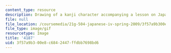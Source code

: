 ```yaml
---
content_type: resource
description: Drawing of a kanji character accompanying a lesson on Japanese.
file: null
file_location: /coursemedia/21g-504-japanese-iv-spring-2009/3f57a9b300e8c6842447ffdbb7698bd6_4187.gif
file_type: image/gif
resourcetype: Image
title: '4187'
uid: 3f57a9b3-00e8-c684-2447-ffdbb7698bd6
---
```

